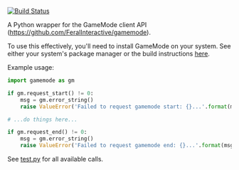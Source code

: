 [![Build Status](https://travis-ci.org/aforren1/pygamemode.svg?branch=master)](https://travis-ci.org/aforren1/pygamemode)

A Python wrapper for the GameMode client API (https://github.com/FeralInteractive/gamemode).

To use this effectively, you'll need to install GameMode on your system. See either your system's package manager or the build instructions [here](https://github.com/FeralInteractive/gamemode/blob/master/README.md#development-).

Example usage:

```python
import gamemode as gm

if gm.request_start() != 0:
    msg = gm.error_string()
    raise ValueError('Failed to request gamemode start: {}...'.format(msg))

# ...do things here...

if gm.request_end() != 0:
    msg = gm.error_string()
    raise ValueError('Failed to request gamemode end: {}...'.format(msg))
```

See [test.py](https://github.com/aforren1/pygamemode/blob/master/test.py) for all available calls.
